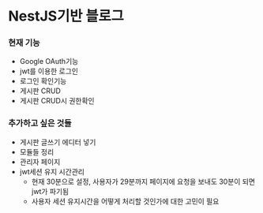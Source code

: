 NestJS기반 블로그
==========
### 현재 기능
* Google OAuth기능
* jwt를 이용한 로그인
* 로그인 확인기능
* 게시판 CRUD
* 게시판 CRUD시 권한확인
     

### 추가하고 싶은 것들
* 게시판 글쓰기 에디터 넣기
* 모듈들 정리
* 관리자 페이지
* jwt세션 유지 시간관리
  - 현재 30분으로 설정, 사용자가 29분까지 페이지에 요청을 보내도 30분이 되면 jwt가 파기됨
  - 사용자 세션 유지시간을 어떻게 처리할 것인가에 대한 고민이 필요
